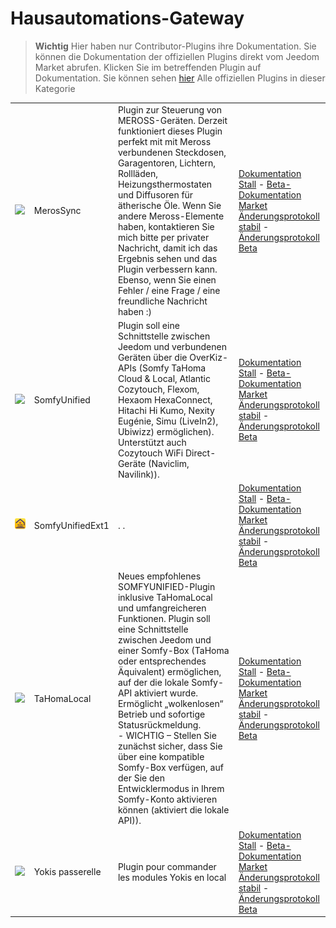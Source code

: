 
# Hausautomations-Gateway


>**Wichtig**
>Hier haben nur Contributor-Plugins ihre Dokumentation. Sie können die Dokumentation der offiziellen Plugins direkt vom Jeedom Market abrufen. Klicken Sie im betreffenden Plugin auf Dokumentation.
>Sie können sehen [hier](https://market.jeedom.com/index.php?v=d&p=market&type=plugin&categorie=home+automation+protocol) Alle offiziellen Plugins in dieser Kategorie


| | | | |
|--- | --- | --- | ---|
|<img src="MerosSync/MerosSync_icon.png" class="pluginLogo" width="100" />|MerosSync|Plugin zur Steuerung von MEROSS-Geräten. Derzeit funktioniert dieses Plugin perfekt mit mit Meross verbundenen Steckdosen, Garagentoren, Lichtern, Rollläden, Heizungsthermostaten und Diffusoren für ätherische Öle. Wenn Sie andere Meross-Elemente haben, kontaktieren Sie mich bitte per privater Nachricht, damit ich das Ergebnis sehen und das Plugin verbessern kann. Ebenso, wenn Sie einen Fehler / eine Frage / eine freundliche Nachricht haben :)|[Dokumentation Stall](https://github.com/impulsio/MerosSync/blob/main/docs/de_DE/index.md) - [Beta-Dokumentation](https://github.com/impulsio/MerosSync/blob/main/docs/de_DE/index.md)<br/>[Market](https://market.jeedom.com/index.php?v=d&p=market_display&id=4329)<br/>[Änderungsprotokoll stabil](https://github.com/impulsio/MerosSync/blob/main/docs/de_DE/changelog.md) - [Änderungsprotokoll Beta](https://github.com/impulsio/MerosSync/blob/main/docs/de_DE/changelog.md)|
|<img src="SomfyUnified/SomfyUnified_icon.png" class="pluginLogo" width="100" />|SomfyUnified|Plugin soll eine Schnittstelle zwischen Jeedom und verbundenen Geräten über die OverKiz-APIs (Somfy TaHoma Cloud & Local, Atlantic Cozytouch, Flexom, Hexaom HexaConnect, Hitachi Hi Kumo, Nexity Eugénie, Simu (LiveIn2), Ubiwizz) ermöglichen). Unterstützt auch Cozytouch WiFi Direct-Geräte (Naviclim, Navilink)).|[Dokumentation Stall](https://eridani78.github.io/SomfyUnified-Doc/de_DE/) - [Beta-Dokumentation](https://eridani78.github.io/SomfyUnified-Doc/de_DE/)<br/>[Market](https://market.jeedom.com/index.php?v=d&p=market_display&id=4505)<br/>[Änderungsprotokoll stabil](https://eridani78.github.io/SomfyUnified-Doc/de_DE/changelog) - [Änderungsprotokoll Beta](https://eridani78.github.io/SomfyUnified-Doc/de_DE/changelog)|
|<img src="SomfyUnifiedExt1/SomfyUnifiedExt1_icon.png" class="pluginLogo" width="100" />|SomfyUnifiedExt1|. .|[Dokumentation Stall](https://eridani78.github.io/SomfyUnified-Doc/de_DE/) - [Beta-Dokumentation](https://eridani78.github.io/SomfyUnified-Doc/de_DE/)<br/>[Market](https://market.jeedom.com/index.php?v=d&p=market_display&id=4559)<br/>[Änderungsprotokoll stabil](https://eridani78.github.io/SomfyUnified-Doc/de_DE/changelog) - [Änderungsprotokoll Beta](https://eridani78.github.io/SomfyUnified-Doc/de_DE/changelog)|
|<img src="TaHomaLocal/TaHomaLocal_icon.png" class="pluginLogo" width="100" />|TaHomaLocal|Neues empfohlenes SOMFYUNIFIED-Plugin inklusive TaHomaLocal und umfangreicheren Funktionen. Plugin soll eine Schnittstelle zwischen Jeedom und einer Somfy-Box (TaHoma oder entsprechendes Äquivalent) ermöglichen, auf der die lokale Somfy-API aktiviert wurde. Ermöglicht „wolkenlosen“ Betrieb und sofortige Statusrückmeldung.<br> - WICHTIG – Stellen Sie zunächst sicher, dass Sie über eine kompatible Somfy-Box verfügen, auf der Sie den Entwicklermodus in Ihrem Somfy-Konto aktivieren können (aktiviert die lokale API)).|[Dokumentation Stall](https://eridani78.github.io/TaHomaLocal-Doc/de_DE/) - [Beta-Dokumentation](https://eridani78.github.io/TaHomaLocal-Doc/de_DE/)<br/>[Market](https://market.jeedom.com/index.php?v=d&p=market_display&id=4445)<br/>[Änderungsprotokoll stabil](https://eridani78.github.io/TaHomaLocal-Doc/de_DE/changelog) - [Änderungsprotokoll Beta](https://eridani78.github.io/TaHomaLocal-Doc/de_DE/changelog)|
|<img src="Yokis/Yokis_icon.png" class="pluginLogo" width="100" />|Yokis passerelle|Plugin pour commander les modules Yokis en local|[Dokumentation Stall](https://nwailly.github.io/Yokis_DOCS/docs/de_DE/Index) - [Beta-Dokumentation](https://nwailly.github.io/Yokis_DOCS/docs/de_DE/Indexbeta)<br/>[Market](https://market.jeedom.com/index.php?v=d&p=market_display&id=4248)<br/>[Änderungsprotokoll stabil](https://nwailly.github.io/Yokis_DOCS/docs/de_DE/changelog) - [Änderungsprotokoll Beta](https://nwailly.github.io/Yokis_DOCS/docs/de_DE/changelogbeta)|
